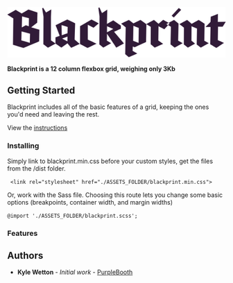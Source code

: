 ![alt text](./demo/assets/Blackprint-logo.svg)

**Blackprint is a 12 column flexbox grid, weighing only 3Kb**

## Getting Started

Blackprint includes all of the basic features of a grid, keeping the ones you'd need and leaving the rest.

View the [instructions](https://kylewetton.github.io/blackprint/)

### Installing

Simply link to blackprint.min.css before your custom styles, get the files from the /dist folder.

```
 <link rel="stylesheet" href="./ASSETS_FOLDER/blackprint.min.css">
```

Or, work with the Sass file. Choosing this route lets you change some basic options (breakpoints, container width, and margin widths)

```
@import './ASSETS_FOLDER/blackprint.scss';
```

### Features

## Authors

* **Kyle Wetton** - *Initial work* - [PurpleBooth](https://github.com/kylewetton)